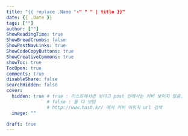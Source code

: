 ```yaml
---
title: "{{ replace .Name "-" " " | title }}"
date: {{ .Date }}
tags: [""]
author: [""]
ShowReadingTime: true
ShowBreadCrumbs: false
ShowPostNavLinks: true
ShowCodeCopyButtons: true
ShowCreativeCommons: true
showToc: true
TocOpen: true
comments: true
disableShare: false
searchHidden: false
cover:
  hidden: true # true : 리스트에서만 보이고 post 안에서는 커버 보이지 않음. 
               # false : 둘 다 보임
               # http://www.hash.kr/ 에서 커버 이미지 url 검색
  image: ""

draft: true
---
```


